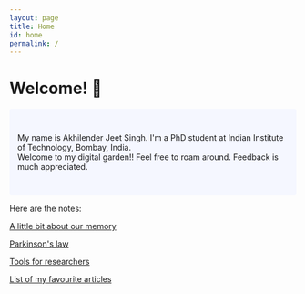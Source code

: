 ```yaml
---
layout: page
title: Home
id: home
permalink: /
---
```


# Welcome! 🌱

<p style="padding: 3em 1em; background: #f5f7ff; border-radius: 4px;">
  My name is Akhilender Jeet Singh. I'm a PhD student at Indian Institute of Technology, Bombay, India. <br>
  Welcome to my digital garden!!
  Feel free to roam around. Feedback is much appreciated.
</p>

Here are the notes:

[A little bit about our memory](/our_memory)

[Parkinson's law](/parkinsons_law)

[Tools for researchers](/tools_researchers)

[List of my favourite articles](/favourite_articles)

<style>
  .wrapper {
    max-width: 50em; /* original 46em */
  }
</style>
